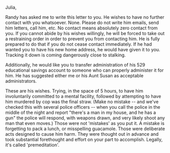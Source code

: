 Julia,

Randy has asked me to write this letter to you. He wishes to have no further contact with you whatsoever. None. Please do not write him emails, send him letters, call him, etc. No contact means absolutely zero contact from you. If you cannot abide by his wishes willingly, he will be forced to take out a restraining order in order to prevent you from contacting him. He is fully prepared to do that if you do not cease contact immediately. If he had wanted you to have his new home address, he would have given it to you. Tracking it down is coming dangerously close to stalking.

Additionally, he would like you to transfer administration of his 529 educational savings account to someone who can properly administer it for him. He has suggested either me or his Aunt Susan as acceptable administrators.

These are his wishes. Trying, in the space of 5 hours, to have him involuntarily committed to a mental facility, followed by attempting to have him murdered by cop was the final straw. (Make no mistake -- and we've checked this with several police officers -- when you call the police in the middle of the night and report "there's a man in my house, and he has a gun" the police will respond, with weapons drawn, and very likely shoot any man that even moves.) Those were not 'mistakes' as you put it. A mistake is forgetting to pack a lunch, or misspelling guacamole. Those were deliberate acts designed to cause him harm. They were thought out in advance and took substantial forethought and effort on your part to accomplish. Legally, it's called 'premeditation'.
